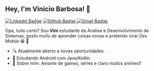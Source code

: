 ## Hey, I'm Vinicio Barbosa!  👋
[![Linkedin Badge](https://img.shields.io/badge/-LinkedIn-blue?style=flat-square&logo=Linkedin&logoColor=white&link=https://www.linkedin.com/in/david-santos-a482041b2/)](https://www.linkedin.com/in/vinibza/) [![Github Badge](https://img.shields.io/badge/-Github-000?style=flat-square&logo=Github&logoColor=white&link=https://github.com/dvdnotfound)](https://github.com/ViniBza)[ ![Gmail Badge](https://img.shields.io/badge/-Gmail-c14438?style=flat-square&logo=Gmail&logoColor=white&link=mailto:contato.dvdsantos@gmail.com)](mailto:ViniBza@gmail.com)


  Opa, tudo certo? Sou ***Vini*** estudante de Análise e Desenvolvimento de Sistemas, gosto muito de aprender coisas novas e pretendo virar *Dev Mobile* :grin: :iphone:
	
-  🔍  Atualmente aberto a novas oportunidades.
-  📰  Estudando Android com Java/Kotlin.
-  💬  Sobre mim: Amante de games, séries e claro muitos animes!!
